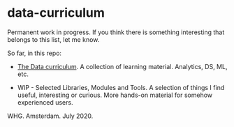 # data-curriculum
Permanent work in progress. If you think there is something interesting that belongs to this list, let me know.

So far, in this repo:

* [The Data curriculum](https://github.com/walter7878/data-curriculum/blob/master/datacurri.md ). A collection of learning material. Analytics, DS, ML, etc.

* WIP - Selected Libraries, Modules and Tools. A selection of things I find useful, interesting or curious. More hands-on material for somehow experienced users.

WHG.
Amsterdam.
July 2020.
